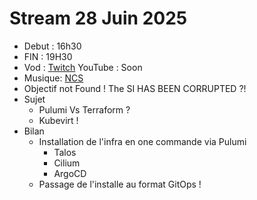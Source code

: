 # Stream 28 Juin 2025

- Debut : 16h30
- FIN : 19H30
- Vod : [Twitch](https://www.twitch.tv/videos/2498250846) YouTube : Soon
- Musique: [NCS](https://ncs.io/)
- Objectif not Found ! The SI HAS BEEN CORRUPTED ?!
- Sujet
  - Pulumi Vs Terraform ?
  - Kubevirt !
- Bilan
  - Installation de l'infra en one commande via Pulumi
    - Talos
    - Cilium
    - ArgoCD
  - Passage de l'installe au format GitOps !
